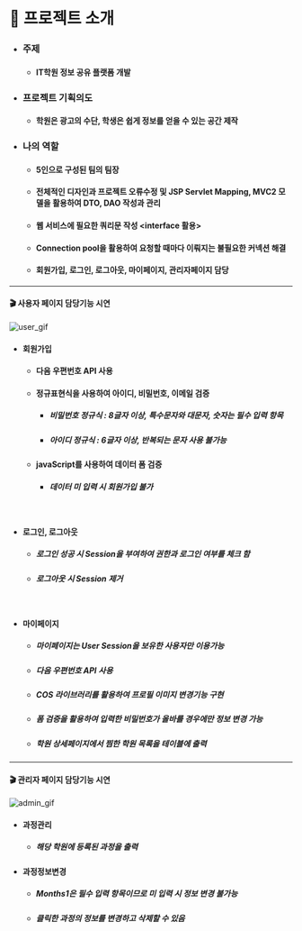 &#128209; 프로젝트 소개
=============
- ### __주제__
  - #### IT학원 정보 공유 플랫폼 개발
- ### __프로젝트 기획의도__
  - #### 학원은 광고의 수단, 학생은 쉽게 정보를 얻을 수 있는 공간 제작
- ### __나의 역할__ 
  - #### 5인으로 구성된 팀의 팀장
  - #### 전체적인 디자인과 프로젝트 오류수정 및 JSP Servlet Mapping, MVC2 모델을 활용하여 DTO, DAO 작성과 관리
  - #### 웹 서비스에 필요한 쿼리문 작성 <interface 활용>
  - #### Connection pool을 활용하여 요청할 때마다 이뤄지는 불필요한 커넥션 해결
  - #### 회원가입, 로그인, 로그아웃, 마이페이지, 관리자페이지 담당

<hr>

####  &#127916; 사용자 페이지 담당기능 시연 

![user_gif](https://user-images.githubusercontent.com/56028408/78549744-d29c0580-783d-11ea-87d4-ad72a6a34ebc.gif)

- #### 회원가입
  - #### 다음 우편번호 API 사용
  - #### 정규표현식을 사용하여 아이디, 비밀번호, 이메일 검증
    - ##### 비밀번호 정규식 : 8글자 이상, 특수문자와 대문자, 숫자는 필수 입력 항목
    - ##### 아이디 정규식 : 6글자 이상, 반복되는 문자 사용 불가능
  - #### javaScript를 사용하여 데이터 폼 검증
    - ##### 데이터 미 입력 시 회원가입 불가
  <br>
- #### 로그인, 로그아웃
  - ##### 로그인 성공 시 Session을 부여하여 권한과 로그인 여부를 체크 함
  - ##### 로그아웃 시 Session 제거
  <br>
- #### 마이페이지
  - ##### 마이페이지는 User Session을 보유한 사용자만 이용가능
  - ##### 다음 우편번호 API 사용
  - ##### COS 라이브러리를 활용하여 프로필 이미지 변경기능 구현
  - ##### 폼 검증을 활용하여 입력한 비밀번호가 올바를 경우에만 정보 변경 가능
  - ##### 학원 상세페이지에서 찜한 학원 목록을 테이블에 출력

<hr>

####  &#127916; 관리자 페이지 담당기능 시연 

![admin_gif](https://user-images.githubusercontent.com/56028408/78550197-9d43e780-783e-11ea-8861-ca705411c5da.gif)

- #### 과정관리
  - ##### 해당 학원에 등록된 과정을 출력
- #### 과정정보변경
  - ##### Months1은 필수 입력 항목이므로 미 입력 시 정보 변경 불가능 
  - ##### 클릭한 과정의 정보를 변경하고 삭제할 수 있음

